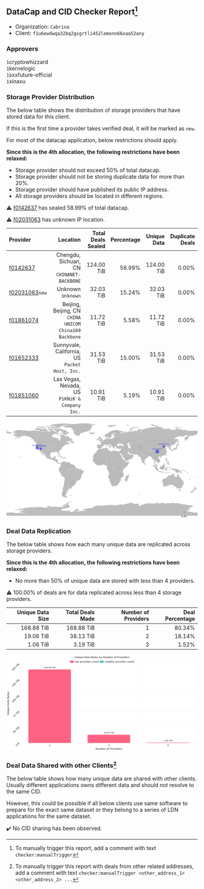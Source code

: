 ## DataCap and CID Checker Report[^1]
 - Organization: `Cabrina`
 - Client: `f1u6ewdwqa32bq2gsgrtli452lomonn66xaa52any`
### Approvers
`1`cryptowhizzard<br/>`1`kernelogic<br/>`1`sxxfuture-official<br/>`1`xinaxu

### Storage Provider Distribution
The below table shows the distribution of storage providers that have stored data for this client.

If this is the first time a provider takes verified deal, it will be marked as `new`.

For most of the datacap application, below restrictions should apply.

**Since this is the 4th allocation, the following restrictions have been relaxed:**
 - Storage provider should not exceed 50% of total datacap.
 - Storage provider should not be storing duplicate data for more than 20%.
 - Storage provider should have published its public IP address.
 - All storage providers should be located in different regions.

⚠️ [f0142637](https://filfox.info/en/address/f0142637) has sealed 58.99% of total datacap.

⚠️ [f02031063](https://filfox.info/en/address/f02031063) has unknown IP location.

| Provider                                                    |                                                  Location | Total Deals Sealed | Percentage | Unique Data | Duplicate Deals |
| :---------------------------------------------------------- | --------------------------------------------------------: | -----------------: | ---------: | ----------: | --------------: |
| [f0142637](https://filfox.info/en/address/f0142637)         |              Chengdu, Sichuan, CN<br/>`CHINANET-BACKBONE` |         124.00 TiB |     58.99% |  124.00 TiB |           0.00% |
| [f02031063](https://filfox.info/en/address/f02031063)`new`  |                                     Unknown<br/>`Unknown` |          32.03 TiB |     15.24% |   32.03 TiB |           0.00% |
| [f01861074](https://filfox.info/en/address/f01861074)       | Beijing, Beijing, CN<br/>`CHINA UNICOM China169 Backbone` |          11.72 TiB |      5.58% |   11.72 TiB |           0.00% |
| [f01652333](https://filfox.info/en/address/f01652333)       |         Sunnyvale, California, US<br/>`Packet Host, Inc.` |          31.53 TiB |     15.00% |   31.53 TiB |           0.00% |
| [f01851060](https://filfox.info/en/address/f01851060)       |         Las Vegas, Nevada, US<br/>`PiKNiK & Company Inc.` |          10.91 TiB |      5.19% |   10.91 TiB |           0.00% |

<img src="https://raw.githubusercontent.com/data-preservation-programs/filplus-checker-assets/main/filecoin-project/filecoin-plus-large-datasets/issues/1593/1679895820109.png"/>

### Deal Data Replication
The below table shows how each many unique data are replicated across storage providers.


**Since this is the 4th allocation, the following restrictions have been relaxed:**
- No more than 50% of unique data are stored with less than 4 providers.

⚠️ 100.00% of deals are for data replicated across less than 4 storage providers.

| Unique Data Size | Total Deals Made | Number of Providers | Deal Percentage |
| ---------------: | ---------------: | ------------------: | --------------: |
|       168.88 TiB |       168.88 TiB |                   1 |          80.34% |
|        19.06 TiB |        38.13 TiB |                   2 |          18.14% |
|         1.06 TiB |         3.19 TiB |                   3 |           1.52% |

<img src="https://raw.githubusercontent.com/data-preservation-programs/filplus-checker-assets/main/filecoin-project/filecoin-plus-large-datasets/issues/1593/1679895820692.png"/>

### Deal Data Shared with other Clients[^3]
The below table shows how many unique data are shared with other clients.
Usually different applications owns different data and should not resolve to the same CID.

However, this could be possible if all below clients use same software to prepare for the exact same dataset or they belong to a series of LDN applications for the same dataset.

✔️ No CID sharing has been observed.

[^1]: To manually trigger this report, add a comment with text `checker:manualTrigger`

[^2]: Deals from those addresses are combined into this report as they are specified with `checker:manualTrigger`

[^3]: To manually trigger this report with deals from other related addresses, add a comment with text `checker:manualTrigger <other_address_1> <other_address_2> ...`
